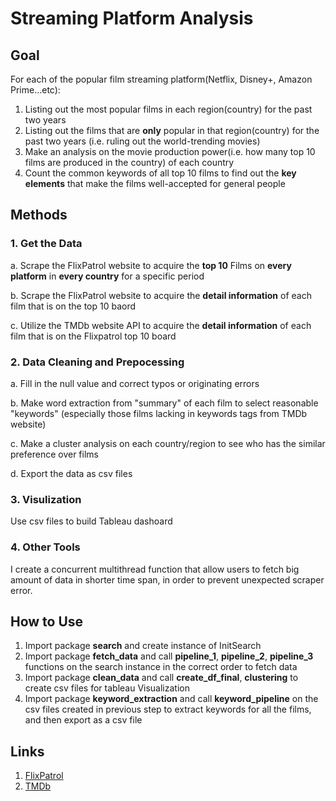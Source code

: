 # Streaming Platform Analysis
## Goal
For each of the popular film streaming platform(Netflix, Disney+, Amazon Prime...etc):
1. Listing out the most popular films in each region(country) for the past two years
2. Listing out the films that are **only** popular in that region(country) for the past two years (i.e. ruling out the world-trending movies)
3. Make an analysis on the movie production power(i.e. how many top 10 films are produced in the country) of each country
4. Count the common keywords of all top 10 films to find out the **key elements** that make the films well-accepted for general people
## Methods
### 1. Get the Data 
a. Scrape the FlixPatrol website to acquire the **top 10** Films on **every platform** in **every country** for a specific period

b. Scrape the FlixPatrol website to acquire the **detail information** of each film that is on the top 10 baord

c. Utilize the TMDb website API to acquire the **detail information** of each film that is on the Flixpatrol top 10 board
### 2. Data Cleaning and Prepocessing
a. Fill in the null value and correct typos or originating errors

b. Make word extraction from "summary" of each film to select reasonable "keywords" (especially those films lacking in keywords tags from TMDb website)

c. Make a cluster analysis on each country/region to see who has the similar preference over films

d. Export the data as csv files
### 3. Visulization
Use csv files to build Tableau dashoard

### 4. Other Tools
I create a concurrent multithread function that allow users to fetch big amount of data in shorter time span, in order to prevent unexpected scraper error.

## How to Use
1. Import package **search** and create instance of InitSearch
2. Import package **fetch_data** and call **pipeline_1**, **pipeline_2**, **pipeline_3** functions on the search instance in the correct order to fetch data
3. Import package **clean_data** and call **create_df_final**, **clustering** to create csv files for tableau Visualization
4. Import package **keyword_extraction** and call **keyword_pipeline** on the csv files created in previous step to extract keywords for all the films, and then export as a csv file
## Links
1. [FlixPatrol](https://flixpatrol.com/)
2. [TMDb](https://www.themoviedb.org/)
